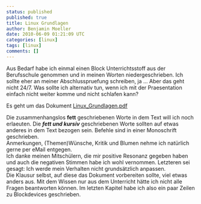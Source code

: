 ```yaml
---
status: published
published: true
title: Linux Grundlagen
author: Benjamin Moeller
date: 2010-06-09 01:21:09 UTC
categories: [linux]
tags: [linux]
comments: []
---
```

Aus Bedarf habe ich einmal einen Block Unterrichtsstoff aus der Berufsschule genommen und in meinen Worten niedergeschrieben. Ich sollte eher an meiner Abschlusspruefung schreiben, ja ... Aber das geht nicht 24/7. Was sollte ich alternativ tun, wenn ich mit der Praesentation einfach nicht weiter komme und nicht schlafen kann?  

Es geht um das Dokument [Linux_Grundlagen.pdf](http://www.lupuse.org/misc/linux/Linux_Grundlagen.pdf)  

Die zusammenhangslos **fett** geschriebenen Worte in dem Text will ich noch erlaeuten. Die ***fett und kursiv*** geschriebenen Worte sollten auf etwas anderes in dem Text bezogen sein. Befehle sind in einer Monoschrift geschrieben.  
Anmerkungen, (Themen)Wünsche, Kritik und Blumen nehme ich natürlich gerne per eMail entgegen.  
Ich danke meinen Mitschülern, die mir positive Resonanz gegeben haben und auch die negativen Stimmen habe ich wohl vernommen. Letzteren sei gesagt: Ich werde mein Verhalten nicht grundsätzlich anpassen.  
Die Klausur selbst, auf diese das Dokument vorbereiten sollte, viel etwas anders aus. Mit dem Wissen nur aus dem Unterricht hätte ich nicht alle Fragen beantworten können. Im letzten Kapitel habe ich also ein paar Zeilen zu Blockdevices geschrieben.  
 
